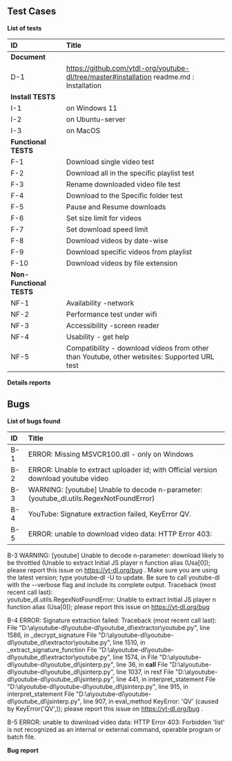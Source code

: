 ## Test Cases

**List of tests**

|ID|Title|
|:-|:-|
|**Document**||
|D-1| https://github.com/ytdl-org/youtube-dl/tree/master#installation readme.md : Installation |
| **Install TESTS** ||
|I-1|on Windows 11|
|I-2|on Ubuntu-server|
|I-3|on MacOS|
|**Functional TESTS**||
|F-1|Download single video test|
|F-2|Download all in the specific playlist test|
|F-3|Rename downloaded video file test|
|F-4|Download to the Specific folder test|
|F-5|Pause and Resume downloads|
|F-6|Set size limit for videos|
|F-7|Set download speed limit|
|F-8|Download videos by date-wise|
|F-9|Download specific videos from playlist|
|F-10|Download videos by file extension|
|**Non-Functional TESTS**||
|NF-1|Availability -network|
|NF-2|Performance test under wifi|
|NF-3|Accessibility -screen reader|
|NF-4|Usability - get help |
|NF-5|Compatibility - download videos from other than Youtube, other websites: Supported URL test|



**Details reports**



## Bugs

**List of bugs found**

|ID|Title|
|:-|:-|
|B-1| ERROR: Missing MSVCR100.dll - only on Windows|
|B-2| ERROR: Unable to extract uploader id; with Official version download youtube video|
|B-3| WARNING: [youtube] Unable to decode n-parameter: (youtube_dl.utils.RegexNotFoundError)|
|B-4| YouTube: Signature extraction failed, KeyError QV.|
|B-5| ERROR: unable to download video data: HTTP Error 403:|


B-3 WARNING: [youtube] Unable to decode n-parameter: download likely to be throttled (Unable to extract Initial JS player n function alias (Usa[0]); please report this issue on https://yt-dl.org/bug . Make sure you are using the latest version; type  youtube-dl -U  to update. Be sure to call youtube-dl with the --verbose flag and include its complete output. Traceback (most recent call last):  
youtube_dl.utils.RegexNotFoundError: Unable to extract Initial JS player n function alias (Usa[0]); please report this issue on https://yt-dl.org/bug 

B-4 ERROR: Signature extraction failed: Traceback (most recent call last):
  File "D:\a\youtube-dl\youtube-dl\youtube_dl\extractor\youtube.py", line 1586, in _decrypt_signature
  File "D:\a\youtube-dl\youtube-dl\youtube_dl\extractor\youtube.py", line 1510, in _extract_signature_function
  File "D:\a\youtube-dl\youtube-dl\youtube_dl\extractor\youtube.py", line 1574, in <lambda>
  File "D:\a\youtube-dl\youtube-dl\youtube_dl\jsinterp.py", line 36, in __call__
  File "D:\a\youtube-dl\youtube-dl\youtube_dl\jsinterp.py", line 1037, in resf
  File "D:\a\youtube-dl\youtube-dl\youtube_dl\jsinterp.py", line 441, in interpret_statement
  File "D:\a\youtube-dl\youtube-dl\youtube_dl\jsinterp.py", line 915, in interpret_statement
  File "D:\a\youtube-dl\youtube-dl\youtube_dl\jsinterp.py", line 907, in eval_method
KeyError: 'QV'
 (caused by KeyError('QV',)); please report this issue on https://yt-dl.org/bug . 

B-5 ERROR: unable to download video data: HTTP Error 403: Forbidden
'list' is not recognized as an internal or external command,
operable program or batch file.


**Bug report**

